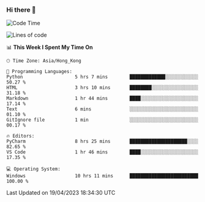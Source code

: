 ### Hi there 👋

<!--
**RoiexLee/RoiexLee** is a ✨ _special_ ✨ repository because its `README.md` (this file) appears on your GitHub profile.

Here are some ideas to get you started:

- 🔭 I’m currently working on ...
- 🌱 I’m currently learning ...
- 👯 I’m looking to collaborate on ...
- 🤔 I’m looking for help with ...
- 💬 Ask me about ...
- 📫 How to reach me: ...
- 😄 Pronouns: ...
- ⚡ Fun fact: ...
-->

<!--START_SECTION:waka-->
![Code Time](http://img.shields.io/badge/Code%20Time-239%20hrs%203%20mins-blue)

![Lines of code](https://img.shields.io/badge/From%20Hello%20World%20I%27ve%20Written-35.2%20thousand%20lines%20of%20code-blue)

📊 **This Week I Spent My Time On** 

```text
🕑︎ Time Zone: Asia/Hong_Kong

💬 Programming Languages: 
Python                   5 hrs 7 mins        █████████████░░░░░░░░░░░░   50.27 % 
HTML                     3 hrs 10 mins       ████████░░░░░░░░░░░░░░░░░   31.18 % 
Markdown                 1 hr 44 mins        ████░░░░░░░░░░░░░░░░░░░░░   17.14 % 
Text                     6 mins              ░░░░░░░░░░░░░░░░░░░░░░░░░   01.10 % 
GitIgnore file           1 min               ░░░░░░░░░░░░░░░░░░░░░░░░░   00.17 % 

🔥 Editors: 
PyCharm                  8 hrs 25 mins       █████████████████████░░░░   82.65 % 
VS Code                  1 hr 46 mins        ████░░░░░░░░░░░░░░░░░░░░░   17.35 % 

💻 Operating System: 
Windows                  10 hrs 11 mins      █████████████████████████   100.00 % 
```


 Last Updated on 19/04/2023 18:34:30 UTC
<!--END_SECTION:waka-->
